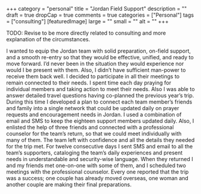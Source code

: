 +++
category = "personal"
title = "Jordan Field Support"
description = ""
draft = true
dropCap = true
comments = true
categories = ["Personal"]
tags = ["consulting"]
[featuredImage]
  large = ""
  small = ""
  alt   = ""
+++

TODO: Revise to be more directly related to consulting and more explanation of the circumstances.

I wanted to equip the Jordan team with solid preparation, on-field support, and a smooth re-entry so that they would be effective, unified, and ready to move forward.  I’d never been in the situation they would experience nor would I be present with them.  Also, I didn’t have sufficient man-power to receive them back well.  I decided to participate in all their meetings to remain connected to their needs.  I spent time each day praying for individual members and taking action to meet their needs.  Also I was able to answer detailed travel questions having co-planned the previous year’s trip.  During this time I developed a plan to connect each team member’s friends and family into a single network that could be updated daily on prayer requests and encouragement needs in Jordan.  I used a combination of email and SMS to keep the eighteen support members updated daily.  Also, I enlisted the help of three friends and connected with a professional counselor for the team’s return, so that we could meet individually with many of them.  The team left with confidence and all the details they needed for the trip met.  For twelve consecutive days I sent SMS and email to all the team’s supporters, cataloging the team’s daily experiences and present needs in understandable and security-wise language.  When they returned I and my friends met one-on-one with some of them, and I scheduled two meetings with the professional counselor.  Every one reported that the trip was a success; one couple has already moved overseas, one woman and another couple are making their final preparations.
